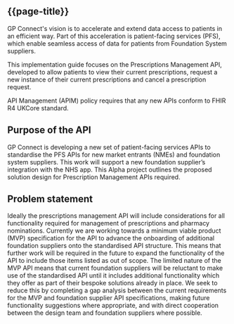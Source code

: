 ## {{page-title}}

GP Connect's vision is to accelerate and extend data access to patients in an efficient way. Part of this acceleration is patient-facing services (PFS), which enable seamless access of data for patients from Foundation System suppliers.

This implementation guide focuses on the Prescriptions Management API, developed to allow patients to view their current prescriptions, request a new instance of their current prescriptions and cancel a prescription request.

API Management (APIM) policy requires that any new APIs conform to FHIR R4 UKCore standard. 

## Purpose of the API ##

GP Connect is developing a new set of patient-facing services APIs to standardise the PFS APIs for new market entrants (NMEs) and foundation system suppliers.  This work will support a new foundation supplier’s integration with the NHS app. This Alpha project outlines the proposed solution design for Prescription Management APIs required.

## Problem statement ##

Ideally the prescriptions management API will include considerations for all functionality required for management of prescriptions and pharmacy nominations. Currently we are working towards a minimum viable product (MVP) specification for the API to advance the onboarding of additional foundation suppliers onto the standardised API structure. This means that further work will be required in the future to expand the functionality of the API to include those items listed as out of scope. The limited nature of the MVP API means that current foundation suppliers will be reluctant to make use of the standardised API until it includes additional functionality which they offer as part of their bespoke solutions already in place. We seek to reduce this by completing a gap analysis between the current requirements for the MVP and foundation supplier API specifications, making future functionality suggestions where appropriate, and with direct cooperation between the design team and foundation suppliers where possible.

